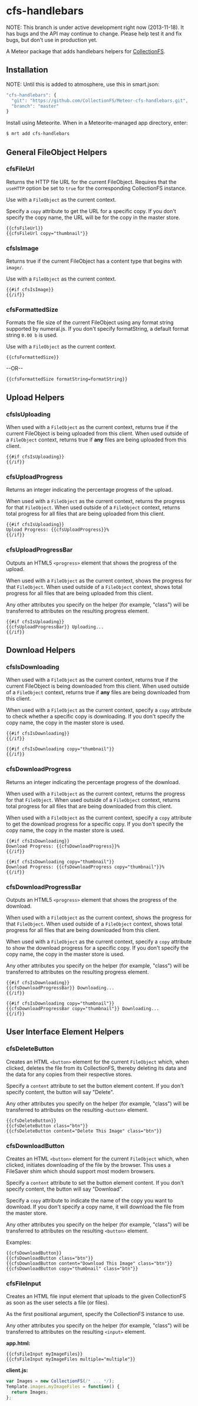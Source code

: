 cfs-handlebars
=========================

NOTE: This branch is under active development right now (2013-11-18). It has
bugs and the API may continue to change. Please help test it and fix bugs,
but don't use in production yet.

A Meteor package that adds handlebars helpers for [CollectionFS](https://github.com/CollectionFS/Meteor-CollectionFS).

## Installation

NOTE: Until this is added to atmosphere, use this in smart.json:

```js
"cfs-handlebars": {
  "git": "https://github.com/CollectionFS/Meteor-cfs-handlebars.git",
  "branch": "master"
}
```

Install using Meteorite. When in a Meteorite-managed app directory, enter:

```bash
$ mrt add cfs-handlebars
```

## General FileObject Helpers

### cfsFileUrl

Returns the HTTP file URL for the current FileObject. Requires that the `useHTTP` option
be set to `true` for the corresponding CollectionFS instance.

Use with a `FileObject` as the current context.

Specify a `copy` attribute to get the URL for a specific copy. If you don't
specify the copy name, the URL will be for the copy in the master store.

```
{{cfsFileUrl}}
{{cfsFileUrl copy="thumbnail"}}
```

### cfsIsImage

Returns true if the current FileObject has a content type that begins with
`image/`.

Use with a `FileObject` as the current context.

```
{{#if cfsIsImage}}
{{/if}}
```

### cfsFormattedSize

Formats the file size of the current FileObject using any format string supported by
numeral.js. If you don't specify formatString, a default format string
`0.00 b` is used.

Use with a `FileObject` as the current context.

```
{{cfsFormattedSize}}
```

--OR--

```
{{cfsFormattedSize formatString=formatString}}
```

## Upload Helpers

### cfsIsUploading

When used with a `FileObject` as the current context, returns true if
the current FileObject is being uploaded from this client. When used
outside of a `FileObject` context, returns true if **any** files are being
uploaded from this client.

```
{{#if cfsIsUploading}}
{{/if}}
```

### cfsUploadProgress

Returns an integer indicating the percentage progress of the upload.

When used with a `FileObject` as the current context, returns the progress
for that `FileObject`. When used outside of a `FileObject` context,
returns total progress for all files that are being uploaded from this client.

```
{{#if cfsIsUploading}}
Upload Progress: {{cfsUploadProgress}}%
{{/if}}
```

### cfsUploadProgressBar

Outputs an HTML5 `<progress>` element that shows the progress of the upload.

When used with a `FileObject` as the current context, shows the progress
for that `FileObject`. When used outside of a `FileObject` context,
shows total progress for all files that are being uploaded from this client.

Any other attributes you specify on the helper (for example, "class") will be
transferred to attributes on the resulting progress element.

```
{{#if cfsIsUploading}}
{{cfsUploadProgressBar}} Uploading...
{{/if}}
```

## Download Helpers

### cfsIsDownloading

When used with a `FileObject` as the current context, returns true if
the current FileObject is being downloaded from this client. When used
outside of a `FileObject` context, returns true if **any** files are being
downloaded from this client.

When used with a `FileObject` as the current context, specify a `copy`
attribute to check whether a specific copy is downloading. If you don't
specify the copy name, the copy in the master store is used.

```
{{#if cfsIsDownloading}}
{{/if}}

{{#if cfsIsDownloading copy="thumbnail"}}
{{/if}}
```

### cfsDownloadProgress

Returns an integer indicating the percentage progress of the download.

When used with a `FileObject` as the current context, returns the progress
for that `FileObject`. When used outside of a `FileObject` context,
returns total progress for all files that are being downloaded from this client.

When used with a `FileObject` as the current context, specify a `copy`
attribute to get the download progress for a specific copy. If you don't
specify the copy name, the copy in the master store is used.

```
{{#if cfsIsDownloading}}
Download Progress: {{cfsDownloadProgress}}%
{{/if}}

{{#if cfsIsDownloading copy="thumbnail"}}
Download Progress: {{cfsDownloadProgress copy="thumbnail"}}%
{{/if}}
```

### cfsDownloadProgressBar

Outputs an HTML5 `<progress>` element that shows the progress of the download.

When used with a `FileObject` as the current context, shows the progress
for that `FileObject`. When used outside of a `FileObject` context,
shows total progress for all files that are being downloaded from this client.

When used with a `FileObject` as the current context, specify a `copy`
attribute to show the download progress for a specific copy. If you don't
specify the copy name, the copy in the master store is used.

Any other attributes you specify on the helper (for example, "class") will be
transferred to attributes on the resulting progress element.

```
{{#if cfsIsDownloading}}
{{cfsDownloadProgressBar}} Downloading...
{{/if}}

{{#if cfsIsDownloading copy="thumbnail"}}
{{cfsDownloadProgressBar copy="thumbnail"}} Downloading...
{{/if}}
```

## User Interface Element Helpers

### cfsDeleteButton

Creates an HTML `<button>` element for the current `FileObject` which, when clicked,
deletes the file from its CollectionFS, thereby deleting its data and the data
for any copies from their respective stores.

Specify a `content` attribute to set the button element content. If you don't
specify content, the button will say "Delete".

Any other attributes you specify on the helper (for example, "class") will be
transferred to attributes on the resulting `<button>` element.

```
{{cfsDeleteButton}}
{{cfsDeleteButton class="btn"}}
{{cfsDeleteButton content="Delete This Image" class="btn"}}
```

### cfsDownloadButton

Creates an HTML `<button>` element for the current `FileObject` which, when clicked,
initiates downloading of the file by the browser. This uses a FileSaver
shim which should support most modern browsers.

Specify a `content` attribute to set the button element content. If you don't
specify content, the button will say "Download".

Specify a `copy` attribute to indicate the name of the copy you want to
download. If you don't specify a copy name, it will download the file from the
master store.

Any other attributes you specify on the helper (for example, "class") will be
transferred to attributes on the resulting `<button>` element.

Examples:

```
{{cfsDownloadButton}}
{{cfsDownloadButton class="btn"}}
{{cfsDownloadButton content="Download This Image" class="btn"}}
{{cfsDownloadButton copy="thumbnail" class="btn"}}
```

### cfsFileInput

Creates an HTML file input element that uploads to the given CollectionFS as
soon as the user selects a file (or files).

As the first positional argument, specify the CollectionFS instance to use.

Any other attributes you specify on the helper (for example, "class") will be
transferred to attributes on the resulting `<input>` element.

**app.html:**

```
{{cfsFileInput myImageFiles}}
{{cfsFileInput myImageFiles multiple="multiple"}}
```

**client.js:**

```js
var Images = new CollectionFS(/* ... */);
Template.images.myImageFiles = function() {
  return Images;
};
```